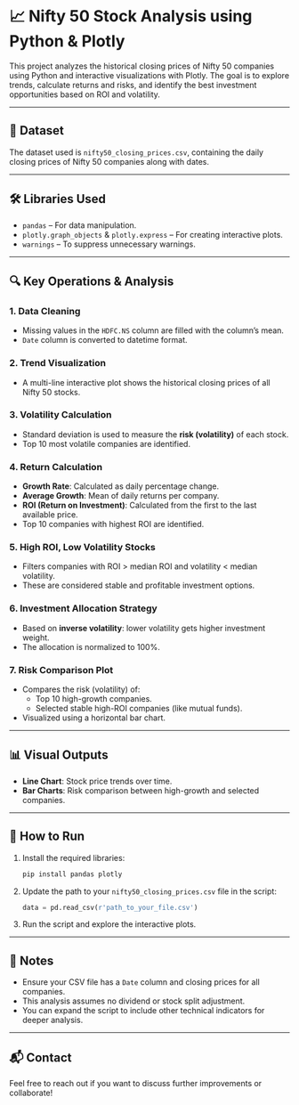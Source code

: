 
# 📈 Nifty 50 Stock Analysis using Python & Plotly

This project analyzes the historical closing prices of Nifty 50 companies using Python and interactive visualizations with Plotly. The goal is to explore trends, calculate returns and risks, and identify the best investment opportunities based on ROI and volatility.

---

## 📂 Dataset

The dataset used is `nifty50_closing_prices.csv`, containing the daily closing prices of Nifty 50 companies along with dates.

---

## 🛠️ Libraries Used

- `pandas` – For data manipulation.
- `plotly.graph_objects` & `plotly.express` – For creating interactive plots.
- `warnings` – To suppress unnecessary warnings.

---

## 🔍 Key Operations & Analysis

### 1. **Data Cleaning**
- Missing values in the `HDFC.NS` column are filled with the column’s mean.
- `Date` column is converted to datetime format.

### 2. **Trend Visualization**
- A multi-line interactive plot shows the historical closing prices of all Nifty 50 stocks.

### 3. **Volatility Calculation**
- Standard deviation is used to measure the **risk (volatility)** of each stock.
- Top 10 most volatile companies are identified.

### 4. **Return Calculation**
- **Growth Rate**: Calculated as daily percentage change.
- **Average Growth**: Mean of daily returns per company.
- **ROI (Return on Investment)**: Calculated from the first to the last available price.
- Top 10 companies with highest ROI are identified.

### 5. **High ROI, Low Volatility Stocks**
- Filters companies with ROI > median ROI and volatility < median volatility.
- These are considered stable and profitable investment options.

### 6. **Investment Allocation Strategy**
- Based on **inverse volatility**: lower volatility gets higher investment weight.
- The allocation is normalized to 100%.

### 7. **Risk Comparison Plot**
- Compares the risk (volatility) of:
  - Top 10 high-growth companies.
  - Selected stable high-ROI companies (like mutual funds).
- Visualized using a horizontal bar chart.

---

## 📊 Visual Outputs

- **Line Chart**: Stock price trends over time.
- **Bar Charts**: Risk comparison between high-growth and selected companies.

---

## 🚀 How to Run

1. Install the required libraries:
   ```bash
   pip install pandas plotly
   ```

2. Update the path to your `nifty50_closing_prices.csv` file in the script:
   ```python
   data = pd.read_csv(r'path_to_your_file.csv')
   ```

3. Run the script and explore the interactive plots.

---

## 📌 Notes

- Ensure your CSV file has a `Date` column and closing prices for all companies.
- This analysis assumes no dividend or stock split adjustment.
- You can expand the script to include other technical indicators for deeper analysis.

---

## 📬 Contact

Feel free to reach out if you want to discuss further improvements or collaborate!
